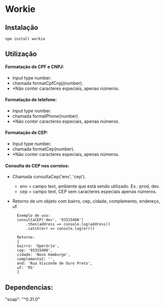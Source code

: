 # Workie

## Instalação
    npm install workie
    
## Utilização

#### Formatação de CPF e CNPJ:
- Input type number.
- chamada formatCpfCnpj(number).
- *Não conter caracteres especiais, apenas números.

#### Formatação de telefone:
- Input type number.
- chamada formatPhone(number).
- *Não conter caracteres especiais, apenas números.

#### Formatação de CEP:
- Input type number.
- chamada formatCep(number).
- *Não conter caracteres especiais, apenas números.

#### Consulta de CEP nos correios:
- Chamada consultaCep('env', 'cep').
    - env = campo text, ambiente que está sendo utilizado. Ex.: prod, dev.
    - cep = campo text, CEP sem caracteres especiais apenas números.
- Retorno de um objeto com bairro, cep, cidade, complemento, endereço, uf.

        Exemplo de uso:
        consultaCEP('dev', '93315400')
            .then(address => console.log(address))
            .catch(err => console.log(err))

        Retorno:
        {
        bairro: 'Operário',
        cep: '93315400',
        cidade: 'Novo Hamburgo',
        complemento2: '',
        end: 'Rua Visconde de Ouro Preto',
        uf: 'RS'
        }



## Dependencias: 
"soap": "^0.31.0"
